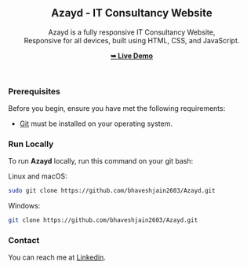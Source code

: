 <div align="center">


  <br />
  <br />

  <h2 align="center">Azayd - IT Consultancy Website</h2>

  Azayd is a fully responsive IT Consultancy Website, <br />Responsive for all devices, built using HTML, CSS, and JavaScript.

  <a href="https://azayd-it-consultancy.vercel.app"><strong>➥ Live Demo</strong></a>

</div>

<br />


### Prerequisites

Before you begin, ensure you have met the following requirements:

* [Git](https://git-scm.com/downloads "Download Git") must be installed on your operating system.

### Run Locally

To run **Azayd** locally, run this command on your git bash:

Linux and macOS:

```bash
sudo git clone https://github.com/bhaveshjain2603/Azayd.git
```

Windows:

```bash
git clone https://github.com/bhaveshjain2603/Azayd.git
```

### Contact

You can reach me at [Linkedin](https://www.linkedin.com/in/bhavesh-s-jain-56a56a243/).

